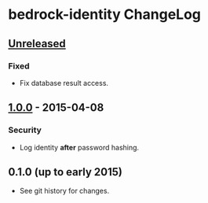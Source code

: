 # bedrock-identity ChangeLog

## [Unreleased]

### Fixed
- Fix database result access.

## [1.0.0] - 2015-04-08

### Security
- Log identity **after** password hashing.

## 0.1.0 (up to early 2015)

- See git history for changes.

[Unreleased]: https://github.com/digitalbazaar/bedrock-identity/compare/1.0.0...HEAD
[1.0.0]: https://github.com/digitalbazaar/bedrock-identity/compare/0.1.0...1.0.0

